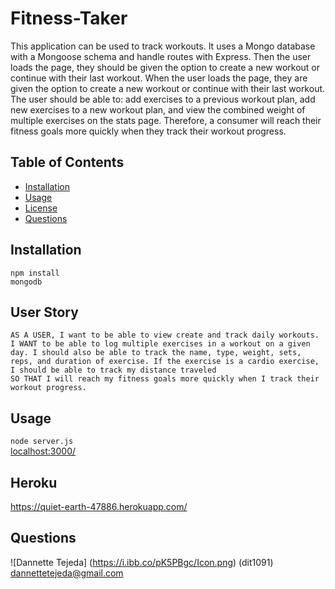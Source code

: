 # Fitness-Taker
This application can be used to track workouts. It uses a Mongo database with a Mongoose schema and handle routes with Express. Then the user loads the page, they should be given the option to create a new workout or continue with their last workout. When the user loads the page, they are given the option to create a new workout or continue with their last workout. The user should be able to: add exercises to a previous workout plan, add new exercises to a new workout plan, and view the combined weight of multiple exercises on the stats page. Therefore, a consumer will reach their fitness goals more quickly when they track their workout progress.

## Table of Contents 
* [Installation](#installation) 
* [Usage](#usage) 
* [License](#license) 
* [Questions](#questions) 


## Installation 
 `npm install`\
 `mongodb`

## User Story
`AS A USER, I want to be able to view create and track daily workouts.`
\
`I WANT to be able to log multiple exercises in a workout on a given day. I should also be able to track the name, type, weight, sets, reps, and duration of exercise. If the exercise is a cardio exercise, I should be able to track my distance traveled`
\
`SO THAT I will reach my fitness goals more quickly when I track their workout progress.`

## Usage 
 `node server.js`
 \
 [localhost:3000/](https://http://localhost:3000/)
 
 ## Heroku
 https://quiet-earth-47886.herokuapp.com/


## Questions 
![Dannette Tejeda] (https://i.ibb.co/pK5PBgc/Icon.png) (dit1091)  [dannettetejeda@gmail.com](mailto:dannettetejeda@gmail.com)
